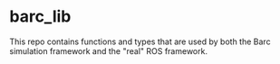 # barc_lib

This repo contains functions and types that are used by both the Barc simulation framework and the "real" ROS framework.